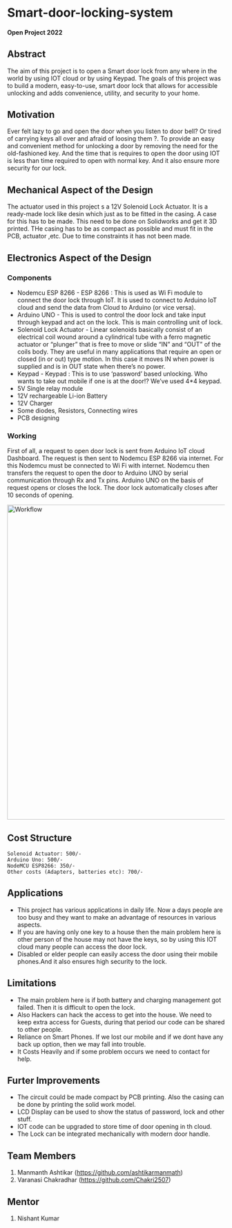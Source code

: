 # Smart-door-locking-system

#### Open Project 2022

## Abstract 

The aim of this project is to open a Smart door lock from any where in the world by using IOT cloud or by using Keypad. The goals of this project was to build a modern, easy-to-use, smart door lock that allows for accessible unlocking and adds convenience, utility, and security to your home.

## Motivation

Ever felt lazy to go and open the door when you listen to door bell? Or tired of carrying keys all over and afraid of loosing them ?. To provide an easy and convenient method for unlocking a door by removing the need for the old-fashioned key. And the time that is requires to open the door using IOT is less than time required to open with normal key. And it also ensure more security for our lock. 

## Mechanical Aspect of the Design

The actuator used in this project s a 12V Solenoid Lock Actuator. It is a ready-made lock like desin which just as to be fitted in the casing. A case for this has to be made. This need to be done on Solidworks and get it 3D printed. THe casing has to be as compact as possible and must fit in the PCB, actuator ,etc. Due to time constraints it has not been made.

## Electronics Aspect of the Design

### Components

* Nodemcu ESP 8266 - ESP 8266 : This is used as Wi Fi module to connect the door lock through IoT. It is used to connect to Arduino IoT cloud and send the data from Cloud to Arduino (or vice versa).
* Arduino UNO - This is used to control the door lock and take input through keypad and act on the lock. This is main controlling unit of lock.
* Solenoid Lock Actuator - Linear solenoids basically consist of an electrical coil wound around a cylindrical tube with a ferro magnetic actuator or “plunger” that is free to move or slide “IN” and “OUT” of the coils body. They are useful in many applications that require an open or closed (in or out) type motion. In this case it moves IN when power is supplied and is in OUT state when there’s no power.
* Keypad - Keypad : This is to use ‘password’ based unlocking. Who wants to take out mobile if one is at the door!? We’ve used 4*4 keypad.
* 5V Single relay module
* 12V rechargeable Li-ion Battery
* 12V Charger
* Some diodes, Resistors, Connecting wires
* PCB designing

### Working 

First of all, a request to open door lock is sent from Arduino IoT cloud Dashboard. The request is then sent to Nodemcu ESP 8266 via internet. For this Nodemcu must be connected to Wi Fi with internet. Nodemcu then transfers the request to open the door to Arduino UNO by serial communication through Rx and Tx pins. Arduino UNO on the basis of request opens or closes the lock. The door lock automatically closes after 10 seconds of opening.

<img width="727" alt="Workflow" src="https://user-images.githubusercontent.com/109852675/180622842-15ab47f4-2f1a-4038-b57d-8b78ae5e9c49.png">


## Cost Structure

	Solenoid Actuator: 500/-
	Arduino Uno: 500/-
	NodeMCU ESP8266: 350/-
	Other costs (Adapters, batteries etc): 700/-

## Applications

* This project has various applications in daily life. Now a days people are too busy and they want to make an advantage of resources in various aspects.
* If you are having only one key to a house then the main problem here is other person of the house may not have the keys, so by using this IOT cloud  many people can access the door lock.
* Disabled or elder people can easily access the door using their mobile phones.And it also ensures high security to the lock.

## Limitations

* The main problem here is if both battery and charging management got failed. Then it is difficult to open the lock. 
* Also Hackers can hack the access to get into the house. We need to keep extra access for Guests, during that period our code can be shared to other people.
* Reliance on Smart Phones. If we lost our mobile and if we dont have any back up option, then we may fall into trouble.
* It Costs Heavily and if some problem occurs we need to contact for help.

## Furter Improvements

* The circuit could be made compact by PCB printing. Also the casing can be done by printing the solid work model.
* LCD Display can be used to show the status of password, lock and other stuff.
* IOT code can be upgraded to store time of door opening in th cloud.
* The Lock can be integrated mechanically with modern door handle.

## Team Members

1. Manmanth Ashtikar   (https://github.com/ashtikarmanmath)
2. Varanasi Chakradhar (https://github.com/Chakri2507)

## Mentor

1. Nishant Kumar
